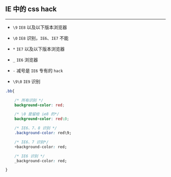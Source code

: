 ## IE 中的 css hack

----

* `\9`    `IE8` 以及以下版本浏览器
 
* `\0`    `IE8` 识别，`IE6`、`IE7` 不能

* `*`     `IE7` 以及以下版本浏览器 

* `_`     `IE6` 浏览器

* `-`     减号是 `IE6` 专有的 `hack`

* `\9\0`  `IE9` 识别

```css
.bb{

    /* 所有识别 */  
    background-color: red;

    /* \0 是留给 ie8 的*/
    background-color: red\0; 

    /* IE6、7、8 识别 */
    .background-color: red\9; 

    /* IE6、7 识别*/
    +background-color: red;

    /* IE6 识别 */
    _background-color: red;

}
```